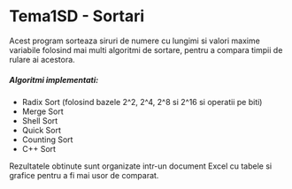 # Tema1SD - Sortari
Acest program sorteaza siruri de numere cu lungimi si valori maxime variabile folosind mai multi algoritmi de sortare, pentru a compara timpii de rulare ai acestora.

##### Algoritmi implementati:
- Radix Sort (folosind bazele 2^2, 2^4, 2^8 si 2^16 si operatii pe biti)
- Merge Sort
- Shell Sort
- Quick Sort
- Counting Sort
- C++ Sort

Rezultatele obtinute sunt organizate intr-un document Excel cu tabele si grafice pentru a fi mai usor de comparat.
